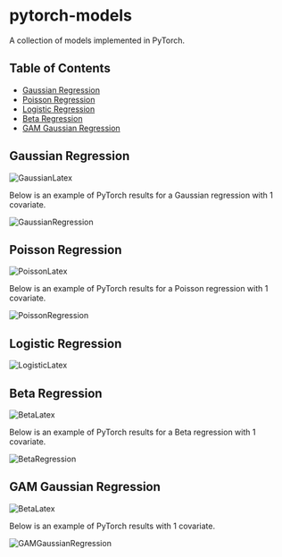 # pytorch-models

A collection of models implemented in PyTorch.

## Table of Contents
- [Gaussian Regression](#gaussian-regression)
- [Poisson Regression](#poisson-regression)
- [Logistic Regression](#logistic-regression)
- [Beta Regression](#beta-regression)
- [GAM Gaussian Regression](#gam-gaussian-regression)

## Gaussian Regression

![GaussianLatex](assets/GaussianLatex.png)

Below is an example of PyTorch results for a Gaussian regression with 1 covariate.

![GaussianRegression](assets/GaussianRegression.png)

## Poisson Regression

![PoissonLatex](assets/PoissonLatex.png)

Below is an example of PyTorch results for a Poisson regression with 1 covariate.

![PoissonRegression](assets/PoissonRegression.png)

## Logistic Regression

![LogisticLatex](assets/LogisticLatex.png)

## Beta Regression

![BetaLatex](assets/BetaLatex.png)

Below is an example of PyTorch results for a Beta regression with 1 covariate.

![BetaRegression](assets/BetaRegression.png)

## GAM Gaussian Regression

![BetaLatex](assets/BetaLatex.png)

Below is an example of PyTorch results with 1 covariate.

![GAMGaussianRegression](assets/GAMGaussianRegression.png)

